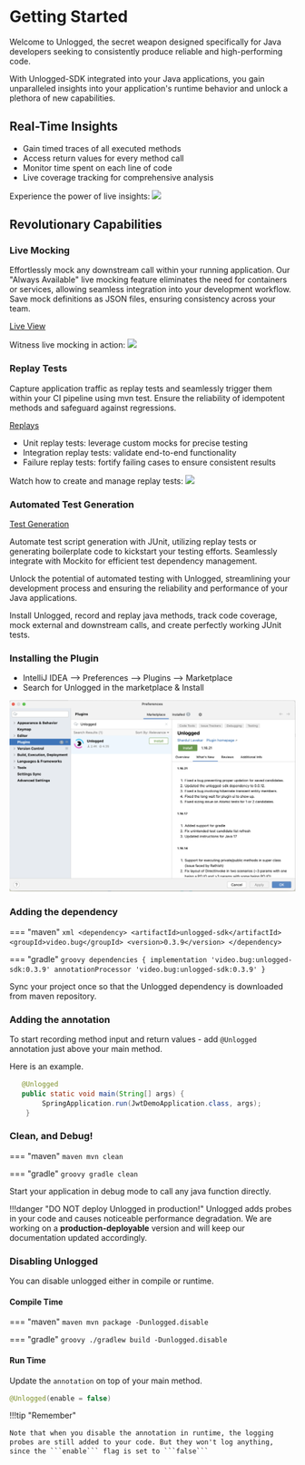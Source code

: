 # Getting Started

Welcome to Unlogged, the secret weapon designed specifically for Java developers seeking to consistently produce reliable and high-performing code.

With Unlogged-SDK integrated into your Java applications, you gain unparalleled insights into your application's runtime behavior and unlock a plethora of new capabilities.

## Real-Time Insights

- Gain timed traces of all executed methods
- Access return values for every method call
- Monitor time spent on each line of code
- Live coverage tracking for comprehensive analysis

Experience the power of live insights:
![](assets/images/liveview.gif)

## Revolutionary Capabilities

### Live Mocking

Effortlessly mock any downstream call within your running application. Our "Always Available" live mocking feature eliminates the need for containers or services, allowing seamless integration into your development workflow. Save mock definitions as JSON files, ensuring consistency across your team.

[Live View](https://read.unlogged.io/liveview/)

Witness live mocking in action:
![](assets/images/mockingfinal.gif)

### Replay Tests

Capture application traffic as replay tests and seamlessly trigger them within your CI pipeline using mvn test. Ensure the reliability of idempotent methods and safeguard against regressions.

[Replays](https://read.unlogged.io/replays/)

- Unit replay tests: leverage custom mocks for precise testing
- Integration replay tests: validate end-to-end functionality
- Failure replay tests: fortify failing cases to ensure consistent results

Watch how to create and manage replay tests:
![](assets/images/loadingreplays.gif)

### Automated Test Generation

[Test Generation](https://read.unlogged.io/saveandrun/)

Automate test script generation with JUnit, utilizing replay tests or generating boilerplate code to kickstart your testing efforts. Seamlessly integrate with Mockito for efficient test dependency management.

Unlock the potential of automated testing with Unlogged, streamlining your development process and ensuring the reliability and performance of your Java applications.

Install Unlogged, record and replay java methods, track code coverage, mock external and downstream calls, and create perfectly working JUnit tests. 

### Installing the Plugin

* IntelliJ IDEA --> Preferences --> Plugins --> Marketplace
* Search for Unlogged in the marketplace & Install

![](assets/images/1.png)

### Adding the dependency

=== "maven"
    ``` xml
    <dependency>
      <artifactId>unlogged-sdk</artifactId>
      <groupId>video.bug</groupId>
      <version>0.3.9</version>
    </dependency>
    ```

=== "gradle"
    ``` groovy
    dependencies
    {
        implementation 'video.bug:unlogged-sdk:0.3.9'
        annotationProcessor 'video.bug:unlogged-sdk:0.3.9'
    }
    ```

Sync your project once so that the Unlogged dependency is downloaded from maven repository.

### Adding the annotation
To start recording method input and return values - add ```@Unlogged``` annotation just above your main method.

Here is an example.

```java hl_lines="1"
   @Unlogged
   public static void main(String[] args) {
        SpringApplication.run(JwtDemoApplication.class, args);
    }
```

### Clean, and Debug!

=== "maven"
    ``` maven
    mvn clean
    ```

=== "gradle"
    ``` groovy
    gradle clean
    ```

Start your application in debug mode to call any java function directly.

!!!danger "DO NOT deploy Unlogged in production!"
    Unlogged adds probes in your code and causes noticeable performance degradation. We are working on a **production-deployable** version and will keep our documentation updated accordingly.

### Disabling Unlogged

You can disable unlogged either in compile or runtime.

#### Compile Time

=== "maven"
    ``` maven
    mvn package -Dunlogged.disable
    ```

=== "gradle"
    ``` groovy
    ./gradlew build -Dunlogged.disable
    ```

#### Run Time

Update the ```annotation``` on top of your main method.

``` Java
@Unlogged(enable = false)
```

!!!tip "Remember" 

    Note that when you disable the annotation in runtime, the logging probes are still added to your code. But they won't log anything, since the ```enable``` flag is set to ```false```